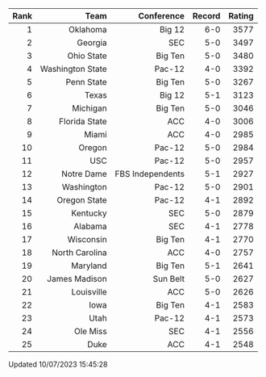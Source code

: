 | Rank  | Team                 | Conference           | Record   | Rating |
| ---:  | ---:                 | ---:                 | ---:     | ---:   |
| 1     | Oklahoma             | Big 12               | 6-0      | 3577   |
| 2     | Georgia              | SEC                  | 5-0      | 3497   |
| 3     | Ohio State           | Big Ten              | 5-0      | 3480   |
| 4     | Washington State     | Pac-12               | 4-0      | 3392   |
| 5     | Penn State           | Big Ten              | 5-0      | 3267   |
| 6     | Texas                | Big 12               | 5-1      | 3123   |
| 7     | Michigan             | Big Ten              | 5-0      | 3046   |
| 8     | Florida State        | ACC                  | 4-0      | 3006   |
| 9     | Miami                | ACC                  | 4-0      | 2985   |
| 10    | Oregon               | Pac-12               | 5-0      | 2984   |
| 11    | USC                  | Pac-12               | 5-0      | 2957   |
| 12    | Notre Dame           | FBS Independents     | 5-1      | 2927   |
| 13    | Washington           | Pac-12               | 5-0      | 2901   |
| 14    | Oregon State         | Pac-12               | 4-1      | 2892   |
| 15    | Kentucky             | SEC                  | 5-0      | 2879   |
| 16    | Alabama              | SEC                  | 4-1      | 2778   |
| 17    | Wisconsin            | Big Ten              | 4-1      | 2770   |
| 18    | North Carolina       | ACC                  | 4-0      | 2757   |
| 19    | Maryland             | Big Ten              | 5-1      | 2641   |
| 20    | James Madison        | Sun Belt             | 5-0      | 2627   |
| 21    | Louisville           | ACC                  | 5-0      | 2626   |
| 22    | Iowa                 | Big Ten              | 4-1      | 2583   |
| 23    | Utah                 | Pac-12               | 4-1      | 2573   |
| 24    | Ole Miss             | SEC                  | 4-1      | 2556   |
| 25    | Duke                 | ACC                  | 4-1      | 2548   |

Updated 10/07/2023 15:45:28

